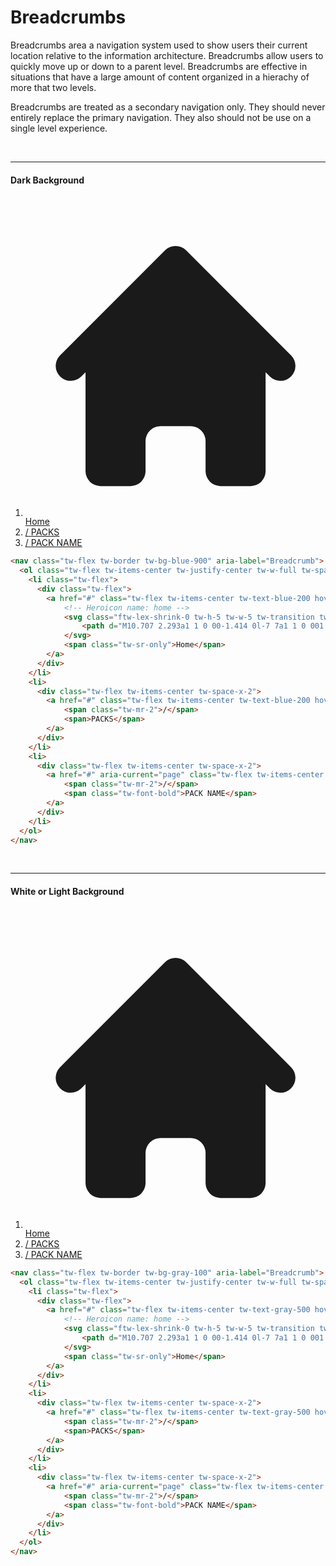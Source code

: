 # Breadcrumbs

Breadcrumbs area a navigation system used to show users their current location relative to the information architecture. Breadcrumbs allow users to
quickly move up or down to a parent level. Breadcrumbs are effective in situations that have a large amount of content organized in a hierachy of 
more that two levels. 

Breadcrumbs are treated as a secondary navigation only. They should never entirely replace the primary navigation. They also should not be use on a
single level experience. 

<br><hr>
#### Dark Background 
<br>

<nav class="tw-flex tw-border tw-bg-blue-900" aria-label="Breadcrumb">
  <ol class="tw-flex tw-items-center tw-justify-center tw-w-full tw-space-x-2">
    <li class="tw-flex">
      <div class="tw-flex">
        <a href="#" class="tw-flex tw-items-center tw-text-blue-200 hover:tw-text-blue-100">
            <!-- Heroicon name: home -->
            <svg class="ftw-lex-shrink-0 tw-h-5 tw-w-5 tw-transition tw-duration-150 tw-ease-in-out" xmlns="http://www.w3.org/2000/svg" viewBox="0 0 20 20" fill="currentColor">
                <path d="M10.707 2.293a1 1 0 00-1.414 0l-7 7a1 1 0 001.414 1.414L4 10.414V17a1 1 0 001 1h2a1 1 0 001-1v-2a1 1 0 011-1h2a1 1 0 011 1v2a1 1 0 001 1h2a1 1 0 001-1v-6.586l.293.293a1 1 0 001.414-1.414l-7-7z" />
            </svg>
            <span class="tw-sr-only">Home</span>
        </a>
      </div>
    </li>
    <li>
      <div class="tw-flex tw-items-center tw-space-x-2">
        <a href="#" class="tw-flex tw-items-center tw-text-blue-200 hover:tw-text-blue-100">
            <span class="tw-mr-2">/</span>
            <span>PACKS</span>
        </a>
      </div>
    </li>
    <li>
      <div class="tw-flex tw-items-center tw-space-x-2">
        <a href="#" aria-current="page" class="tw-flex tw-items-center tw-text-blue-200 hover:tw-text-blue-100">
            <span class="tw-mr-2">/</span>
            <span class="tw-font-bold">PACK NAME</span>
        </a>
      </div>
    </li>
  </ol>
</nav>

```html
<nav class="tw-flex tw-border tw-bg-blue-900" aria-label="Breadcrumb">
  <ol class="tw-flex tw-items-center tw-justify-center tw-w-full tw-space-x-2">
    <li class="tw-flex">
      <div class="tw-flex">
        <a href="#" class="tw-flex tw-items-center tw-text-blue-200 hover:tw-text-blue-100">
            <!-- Heroicon name: home -->
            <svg class="ftw-lex-shrink-0 tw-h-5 tw-w-5 tw-transition tw-duration-150 tw-ease-in-out" xmlns="http://www.w3.org/2000/svg" viewBox="0 0 20 20" fill="currentColor">
                <path d="M10.707 2.293a1 1 0 00-1.414 0l-7 7a1 1 0 001.414 1.414L4 10.414V17a1 1 0 001 1h2a1 1 0 001-1v-2a1 1 0 011-1h2a1 1 0 011 1v2a1 1 0 001 1h2a1 1 0 001-1v-6.586l.293.293a1 1 0 001.414-1.414l-7-7z" />
            </svg>
            <span class="tw-sr-only">Home</span>
        </a>
      </div>
    </li>
    <li>
      <div class="tw-flex tw-items-center tw-space-x-2">
        <a href="#" class="tw-flex tw-items-center tw-text-blue-200 hover:tw-text-blue-100">
            <span class="tw-mr-2">/</span>
            <span>PACKS</span>
        </a>
      </div>
    </li>
    <li>
      <div class="tw-flex tw-items-center tw-space-x-2">
        <a href="#" aria-current="page" class="tw-flex tw-items-center tw-text-blue-200 hover:tw-text-blue-100">
            <span class="tw-mr-2">/</span>
            <span class="tw-font-bold">PACK NAME</span>
        </a>
      </div>
    </li>
  </ol>
</nav>
```

<br><hr>

#### White or Light Background
<br>

<nav class="tw-flex tw-border tw-bg-gray-100" aria-label="Breadcrumb">
  <ol class="tw-flex tw-items-center tw-justify-center tw-w-full tw-space-x-2">
    <li class="tw-flex">
      <div class="tw-flex">
        <a href="#" class="tw-flex tw-items-center tw-text-gray-500 hover:tw-text-gray-400">
            <!-- Heroicon name: home -->
            <svg class="ftw-lex-shrink-0 tw-h-5 tw-w-5 tw-transition tw-duration-150 tw-ease-in-out" xmlns="http://www.w3.org/2000/svg" viewBox="0 0 20 20" fill="currentColor">
                <path d="M10.707 2.293a1 1 0 00-1.414 0l-7 7a1 1 0 001.414 1.414L4 10.414V17a1 1 0 001 1h2a1 1 0 001-1v-2a1 1 0 011-1h2a1 1 0 011 1v2a1 1 0 001 1h2a1 1 0 001-1v-6.586l.293.293a1 1 0 001.414-1.414l-7-7z" />
            </svg>
            <span class="tw-sr-only">Home</span>
        </a>
      </div>
    </li>
    <li>
      <div class="tw-flex tw-items-center tw-space-x-2">
        <a href="#" class="tw-flex tw-items-center tw-text-gray-500 hover:tw-text-gray-400">
            <span class="tw-mr-2">/</span>
            <span>PACKS</span>
        </a>
      </div>
    </li>
    <li>
      <div class="tw-flex tw-items-center tw-space-x-2">
        <a href="#" aria-current="page" class="tw-flex tw-items-center tw-text-gray-500 hover:tw-text-gray-400">
            <span class="tw-mr-2">/</span>
            <span class="tw-font-bold">PACK NAME</span>
        </a>
      </div>
    </li>
  </ol>
</nav>

```html
<nav class="tw-flex tw-border tw-bg-gray-100" aria-label="Breadcrumb">
  <ol class="tw-flex tw-items-center tw-justify-center tw-w-full tw-space-x-2">
    <li class="tw-flex">
      <div class="tw-flex">
        <a href="#" class="tw-flex tw-items-center tw-text-gray-500 hover:tw-text-gray-400">
            <!-- Heroicon name: home -->
            <svg class="ftw-lex-shrink-0 tw-h-5 tw-w-5 tw-transition tw-duration-150 tw-ease-in-out" xmlns="http://www.w3.org/2000/svg" viewBox="0 0 20 20" fill="currentColor">
                <path d="M10.707 2.293a1 1 0 00-1.414 0l-7 7a1 1 0 001.414 1.414L4 10.414V17a1 1 0 001 1h2a1 1 0 001-1v-2a1 1 0 011-1h2a1 1 0 011 1v2a1 1 0 001 1h2a1 1 0 001-1v-6.586l.293.293a1 1 0 001.414-1.414l-7-7z" />
            </svg>
            <span class="tw-sr-only">Home</span>
        </a>
      </div>
    </li>
    <li>
      <div class="tw-flex tw-items-center tw-space-x-2">
        <a href="#" class="tw-flex tw-items-center tw-text-gray-500 hover:tw-text-gray-400">
            <span class="tw-mr-2">/</span>
            <span>PACKS</span>
        </a>
      </div>
    </li>
    <li>
      <div class="tw-flex tw-items-center tw-space-x-2">
        <a href="#" aria-current="page" class="tw-flex tw-items-center tw-text-gray-500 hover:tw-text-gray-400">
            <span class="tw-mr-2">/</span>
            <span class="tw-font-bold">PACK NAME</span>
        </a>
      </div>
    </li>
  </ol>
</nav>
```

<!-- Example -->